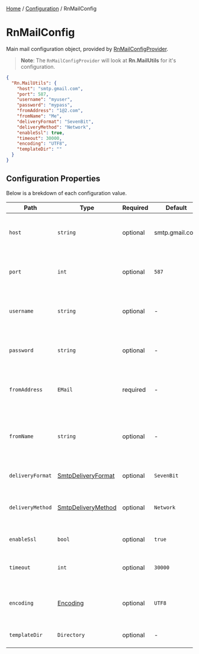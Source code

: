 [Home](/README.md) / [Configuration](/docs/configuration/README.md) / RnMailConfig

# RnMailConfig
Main mail configuration object, provided by [RnMailConfigProvider](/docs/providers/RnMailConfigProvider.md).

> **Note**: The `RnMailConfigProvider` will look at **Rn.MailUtils** for it's configuration.

```json
{
  "Rn.MailUtils": {
    "host": "smtp.gmail.com",
    "port": 587,
    "username": "myuser",
    "password": "mypass",
    "fromAddress": "1@2.com",
    "fromName": "Me",
    "deliveryFormat": "SevenBit",
    "deliveryMethod": "Network",
    "enableSsl": true,
    "timeout": 30000,
    "encoding": "UTF8",
    "templateDir": ""
  }
}
```

## Configuration Properties
Below is a brekdown of each configuration value.

| Path | Type | Required | Default | Notes |
| --- | --- | --- | --- | --- |
| `host` | `string` | optional | smtp.gmail.com | Host to use when connecting to your mail service. |
| `port` | `int` | optional | `587` | Port to use when connecting to your mail service. |
| `username` | `string` | optional | - | Username to use when connecting to your mail service. |
| `password` | `string` | optional | - | Password to use when connecting to your mail service. |
| `fromAddress` | `EMail` | required | - | The from address to use when sending emails. |
| `fromName` | `string` | optional | - | The from name to use when sending emails, defaults to `fromAddress`. |
| `deliveryFormat` | [SmtpDeliveryFormat](https://docs.microsoft.com/en-us/dotnet/api/system.net.mail.smtpdeliveryformat?view=net-6.0) | optional | `SevenBit` | Delivery format to use. |
| `deliveryMethod` | [SmtpDeliveryMethod](https://docs.microsoft.com/en-us/dotnet/api/system.net.mail.smtpdeliverymethod?view=net-6.0) | optional | `Network` | Delivery method to use when sending emails. |
| `enableSsl` | `bool` | optional | `true` | Enabled the usage of SSL. |
| `timeout` | `int` | optional | `30000` | Timeout to use when sending emails. |
| `encoding` | [Encoding](https://docs.microsoft.com/en-us/dotnet/api/system.text.encoding?view=net-6.0) | optional | `UTF8` | The encoding to use when sending emails. |
| `templateDir` | `Directory` | optional | - | Path to mail template directory. |
